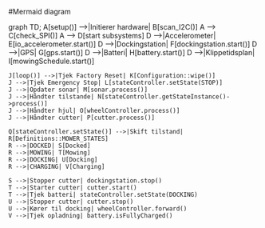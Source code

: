 #Mermaid diagram

graph TD;
    A[setup()] -->|Initierer hardware| B[scan_I2C()]
    A --> C[check_SPI()]
    A --> D[start subsystems]
    D -->|Accelerometer| E[io_accelerometer.start()]
    D -->|Dockingstation| F[dockingstation.start()]
    D -->|GPS| G[gps.start()]
    D -->|Batteri| H[battery.start()]
    D -->|Klippetidsplan| I[mowingSchedule.start()]
    
    J[loop()] -->|Tjek Factory Reset| K[Configuration::wipe()]
    J -->|Tjek Emergency Stop| L[stateController.setState(STOP)]
    J -->|Opdater sonar| M[sonar.process()]
    J -->|Håndter tilstande| N[stateController.getStateInstance()->process()]
    J -->|Håndter hjul| O[wheelController.process()]
    J -->|Håndter cutter| P[cutter.process()]
    
    Q[stateController.setState()] -->|Skift tilstand| R[Definitions::MOWER_STATES]
    R -->|DOCKED| S[Docked]
    R -->|MOWING| T[Mowing]
    R -->|DOCKING| U[Docking]
    R -->|CHARGING| V[Charging]
    
    S -->|Stopper cutter| dockingstation.stop()
    T -->|Starter cutter| cutter.start()
    T -->|Tjek batteri| stateController.setState(DOCKING)
    U -->|Stopper cutter| cutter.stop()
    U -->|Kører til docking| wheelController.forward()
    V -->|Tjek opladning| battery.isFullyCharged()
